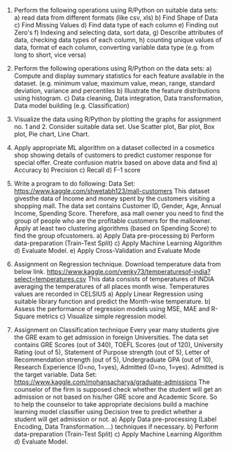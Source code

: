 1. Perform the following operations using R/Python on suitable data sets:
a) read data from different formats (like csv, xls)
b) Find Shape of Data
c) Find Missing Values
d) Find data type of each column
e) Finding out Zero's
f) Indexing and selecting data, sort data, 
g) Describe attributes of data, checking data types of each column, 
h) counting unique values of data, format of each column, converting variable data type (e.g. 
from long to short, vice versa)

2. Perform the following operations using R/Python on the data sets:
a) Compute and display summary statistics for each feature available in the dataset. (e.g. 
minimum value, maximum value, mean, range, standard deviation, variance and 
percentiles
b) Illustrate the feature distributions using histogram.
c) Data cleaning, Data integration, Data transformation, Data model building (e.g. 
Classification) 

3. Visualize the data using R/Python by plotting the graphs for assignment no. 1 and 2. Consider 
suitable data set. Use Scatter plot, Bar plot, Box plot, Pie chart, Line Chart.

4. Apply appropriate ML algorithm on a dataset collected in a cosmetics shop showing details of 
customers to predict customer response for special offer. 
Create confusion matrix based on above data and find
a) Accuracy
b) Precision
c) Recall
d) F-1 score

5. Write a program to do following: 
Data Set: https://www.kaggle.com/shwetabh123/mall-customers
This dataset givesthe data of Income and money spent by the customers visiting a shopping 
mall.
The data set contains Customer ID, Gender, Age, Annual Income, Spending Score. Therefore, 
asa mall owner you need to find the group of people who are the profitable customers for the 
mallowner. Apply at least two clustering algorithms (based on Spending Score) to find the 
group ofcustomers.
a) Apply Data pre-processing 
b) Perform data-preparation (Train-Test Split)
c) Apply Machine Learning Algorithm
d) Evaluate Model.
e) Apply Cross-Validation and Evaluate Mode

6. Assignment on Regression technique. 
Download temperature data from below link. 
https://www.kaggle.com/venky73/temperaturesof-india?select=temperatures.csv
This data consists of temperatures of INDIA averaging the temperatures of all places month 
wise. Temperatures values are recorded in CELSIUS 
a) Apply Linear Regression using suitable library function and predict the Month-wise 
temperature.
b) Assess the performance of regression models using MSE, MAE and R-Square metrics
c) Visualize simple regression model.


7. Assignment on Classification technique
Every year many students give the GRE exam to get admission in foreign Universities. The 
data set contains GRE Scores (out of 340), TOEFL Scores (out of 120), University Rating 
(out of 5), Statement of Purpose strength (out of 5), Letter of Recommendation strength (out 
of 5), Undergraduate GPA (out of 10), Research Experience (0=no, 1=yes), Admitted (0=no, 
1=yes). Admitted is the target variable. 
Data Set: https://www.kaggle.com/mohansacharya/graduate-admissions
The counselor of the firm is supposed check whether the student will get an admission or not 
based on his/her GRE score and Academic Score. So to help the counselor to take appropriate 
decisions build a machine learning model classifier using Decision tree to predict whether a 
student will get admission or not.
a) Apply Data pre-processing (Label Encoding, Data Transformation….) techniques if
necessary. 
b) Perform data-preparation (Train-Test Split)
c) Apply Machine Learning Algorithm
d) Evaluate Model.


